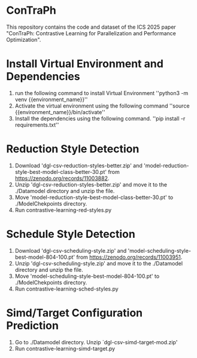 # ConTraPh

This repository contains the code and dataset of the ICS 2025 paper "ConTraPh: Contrastive Learning for Parallelization and Performance Optimization".

# Install Virtual Environment and Dependencies

1. run the following command to install Virtual Environment
   ''python3 -m venv {{environment_name}}''
2. Activate the virtual environment using the following command
   ''source {{environment_name}}/bin/activate''
3. Install the dependencies using the following command.
   ''pip install -r requirements.txt''
   

# Reduction Style Detection

1. Download 'dgl-csv-reduction-styles-better.zip'  and 'model-reduction-style-best-model-class-better-30.pt' from https://zenodo.org/records/11003882.
2. Unzip 'dgl-csv-reduction-styles-better.zip' and move it to the ./Datamodel directory and unzip the file.
3. Move 'model-reduction-style-best-model-class-better-30.pt' to ./ModelChekpoints directory.
4. Run contrastive-learning-red-styles.py

# Schedule Style Detection

1. Download 'dgl-csv-scheduling-style.zip'  and 'model-scheduling-style-best-model-804-100.pt' from https://zenodo.org/records/11003951.
2. Unzip 'dgl-csv-scheduling-style.zip' and move it to the ./Datamodel directory and unzip the file.
3. Move 'model-scheduling-style-best-model-804-100.pt' to ./ModelChekpoints directory.
4. Run contrastive-learning-sched-styles.py

# Simd/Target Configuration Prediction

1. Go to ./Datamodel directory. Unzip `dgl-csv-simd-target-mod.zip'
2. Run contrastive-learning-simd-target.py




